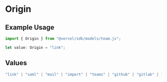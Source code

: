 # Origin

## Example Usage

```typescript
import { Origin } from "@vercel/sdk/models/team.js";

let value: Origin = "link";
```

## Values

```typescript
"link" | "saml" | "mail" | "import" | "teams" | "github" | "gitlab" | "bitbucket" | "dsync" | "feedback" | "organization-teams"
```